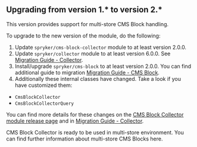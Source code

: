 

## Upgrading from version 1.* to version 2.*

This version provides support for multi-store CMS Block handling.

To upgrade to the new version of the module, do the following:

1. Update `spryker/cms-block-collector` module to at least version 2.0.0.
2. Update `spryker/collector` module to at least version 6.0.0. See [Migration Guide - Collector](/docs/scos/dev/module-migration-guides/migration-guide-collector.html).
3. Install/upgrade `spryker/cms-block` to at least version 2.0.0. You can find additional guide to migration [Migration Guide - CMS Block](/docs/pbc/all/content-management-system/install-and-upgrade/upgrade-modules/upgrade-the-cms-moduleblock.html).
4. Additionally these internal classes have changed. Take a look if you have customized them:
* `CmsBlockCollector`
* `CmsBlockCollectorQuery`

You can find more details for these changes on the [CMS Block Collector module release page](https://github.com/spryker/cms-block-collector/releases) and in [Migration Guide - Collector](/docs/scos/dev/module-migration-guides/migration-guide-collector.html).

CMS Block Collector is ready to be used in multi-store environment.
You can find further information about multi-store CMS Blocks here.
